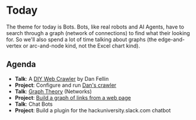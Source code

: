 # Today

The theme for today is Bots. Bots, like real robots and AI Agents, have to search through a graph (network of connections) to find what their looking for. So we'll also spend a lot of time talking about graphs (the edge-and-vertex or arc-and-node kind, not the Excel chart kind).

## Agenda

- **Talk**: A [DIY Web Crawler](diy-web-crawler.md) by Dan Fellin
- **Project**: Configure and run [Dan's crawler](https://github.com/eupharis/zidane)
- **Talk**: [Graph Theory](graphs.md) (Networks)
- **Project**: [Build a graph of links from a web page]()
- **Talk**: Chat Bots 
- **Project**: Build a plugin for the hackuniversity.slack.com chatbot

